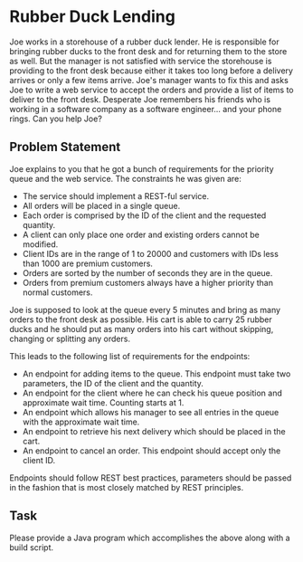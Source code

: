 # Rubber Duck Lending

Joe works in a storehouse of a rubber duck lender. He is responsible for bringing rubber ducks to the front desk and for returning them to the store as well. But the manager is not satisfied with service the storehouse is providing to the front desk because either it takes too long before a delivery arrives or only a few items arrive. Joe's manager wants to fix this and asks Joe to write a web service to accept the orders and provide a list of items to deliver to the front desk. Desperate Joe remembers his friends who is working in a software company as a software engineer... and your phone rings. Can you help Joe?

## Problem Statement

Joe explains to you that he got a bunch of requirements for the priority queue and the web service. The constraints he was given are:

* The service should implement a REST-ful service.
* All orders will be placed in a single queue.
* Each order is comprised by the ID of the client and the requested quantity.
* A client can only place one order and existing orders cannot be modified.
* Client IDs are in the range of 1 to 20000 and customers with IDs less than 1000 are premium customers.
* Orders are sorted by the number of seconds they are in the queue.
* Orders from premium customers always have a higher priority than normal customers.

Joe is supposed to look at the queue every 5 minutes and bring as many orders to the front desk as possible. His cart is able to carry 25 rubber ducks and he should put as many orders into his cart without skipping, changing or splitting any orders.

This leads to the following list of requirements for the endpoints:

* An endpoint for adding items to the queue. This endpoint must take two parameters, the ID of the client and the quantity.
* An endpoint for the client where he can check his queue position and approximate wait time. Counting starts at 1.
* An endpoint which allows his manager to see all entries in the queue with the approximate wait time.
* An endpoint to retrieve his next delivery which should be placed in the cart.
* An endpoint to cancel an order. This endpoint should accept only the client ID.

Endpoints should follow REST best practices, parameters should be passed in the fashion that is most closely matched by REST principles.

## Task

Please provide a Java program which accomplishes the above along with a build script.
